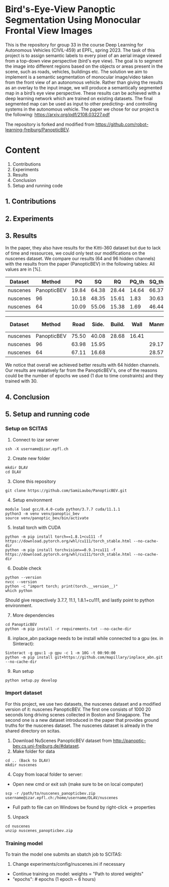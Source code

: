 # Bird's-Eye-View Panoptic Segmentation Using Monocular Frontal View Images

This is the repository for group 33 in the course Deep Learning for Autonomous Vehicles (CIVIL-459) at EPFL, spring 2023. The task of this project is to assign semantic labels to every pixel of an aerial image viewed from a top-down view perspective (bird's eye view). The goal is to segment the image into different regions based on the objects or areas present in the scene, such as roads, vehicles, buildings etc. The solution we aim to implement is a semantic segmentation of monocular image/video taken from the front
view of an autonomous vehicle. Rather than giving the results as an overlay to the input image, we will produce
a semantically segmented map in a bird’s eye view perspective. These results can be achieved with a deep
learning network which are trained on existing datasets. The final segmented map can be used as input to other
predicting- and controlling systems in the autonomous vehicle. The paper we chose for our project is the following: https://arxiv.org/pdf/2108.03227.pdf
 

The repository is forked and modified from https://github.com/robot-learning-freiburg/PanopticBEV.

# Content
1. Contributions
2. Experiments
3. Results
4. Conclusion
5. Setup and running code

## 1. Contributions

## 2. Experiments

## 3. Results

In the paper, they also have results for the Kitti-360 dataset but due to lack of time and ressources, we could only test our modifications on the nuscenes dataset. We compare our results (64 and 96 hidden channels) with the results from the paper (PanopticBEV) in the following tables:
All values are in [%].

|Dataset  | Method      | PQ    | SQ    | RQ    | PQ_th | SQ_th | RQ_th | PQ_st | SQ_st | RQ_st |
|---------|-------------|-------|-------|-------|-------|-------|-------|-------|-------|-------|
|nuscenes | PanopticBEV | 19.84 | 64.38 | 28.44 | 14.64 | 66.37 | 20.39 | 23.30 | 63.05 | 33.81 | 
|nuscenes | 96          | 10.18 | 48.35 | 15.61 | 1.83  | 30.63 | 3.01  | 15.75 | 60.17 | 24.01 |
|nuscenes | 64          | 10.09 | 55.06 | 15.38 | 1.69  | 46.44 | 2.81  | 15.69 | 60.81 | 23.75 |

|Dataset  | Method     |Road  |Side. |Build.|Wall  |Manm. | Veg. | Ter. | Occ. | Per. | 2-Wh.| Car  | Truck| mIoU |
|---------|------------|------|------|------|----- |------|----- |------|------|------|------|------|------|------|
|nuscenes | PanopticBEV| 75.50| 40.08| 28.68| 16.41|      | 40.91| 35.58| 48.29| 4.76 | 8.46 | 42.48| 15.30| 32.4 |
|nuscenes | 96         | 63.98| 15.95|      |      | 29.17| 27.65| 23.13| 28.09|  2.3 |  0.61|  22.8| 18.37|      |
|nuscenes | 64         | 67.11| 16.68|      |      | 28.57| 32.22| 19.17| 27.72| 2.69 |  0.09| 24.93|  22.4|      |

We notice that overall we achieved better results with 64 hidden channels. Our results are realatively far from the PanopticBEV's, one of the reasons could be the number of epochs we used (1 due to time constraints) and they trained with 30.

## 4. Conclusion


## 5. Setup and running code 
### Setup on SCITAS
1. Connect to izar server
```shell
ssh -X username@izar.epfl.ch
```

2. Create new folder
```shell
mkdir DLAV
cd DLAV
```

3. Clone this repository
```shell
git clone https://github.com/SamiLaubo/PanopticBEV.git
```

4. Setup environment
```shell
module load gcc/8.4.0-cuda python/3.7.7 cuda/11.1.1
python3 -m venv venv/panoptic_bev
source venv/panoptic_bev/bin/activate
```

5. Install torch with CUDA
```shell
python -m pip install torch==1.8.1+cu111 -f https://download.pytorch.org/whl/cu111/torch_stable.html --no-cache-dir
python -m pip install torchvision==0.9.1+cu111 -f https://download.pytorch.org/whl/cu111/torch_stable.html --no-cache-dir
```

6. Double check
```shell
python --version
nvcc --version
python -c "import torch; print(torch.__version__)"
which python
```

Should give respectively 3.7.7, 11.1, 1.8.1+cu111, and lastly point to python environment.

7. More dependencies
```shell
cd PanopticBEV
python -m pip install -r requirements.txt --no-cache-dir
```

8. inplace_abn package needs to be install while connected to a gpu (ex. in Sinteract):
```shell
Sinteract -g gpu:1 -p gpu -c 1 -m 10G -t 00:90:00
python -m pip install git+https://github.com/mapillary/inplace_abn.git --no-cache-dir
```

9. Run setup
```shell
python setup.py develop
```

### Import dataset
For this project, we use two datasets, the nuscenes dataset and a modified version of it: nuscenes PanopticBEV. The first one consists of 1000 20 seconds long driving scenes collected in Boston and Sinagapore. The second one is a new dataset introduced in the paper that provides ground truths for the nuscenes dataset.
The nuscenes dataset is already in the shared directory on scitas.

1. Download NuScenes PanopticBEV dataset from http://panoptic-bev.cs.uni-freiburg.de/#dataset.
2. Make folder for data
```shell
cd .. (Back to DLAV)
mkdir nuscenes
```
4. Copy from loacal folder to server:
  - Open new cmd or exit ssh (make sure to be on local computer)
```shell
scp -r /path/to/nuscenes_panopticbev.zip username@izar.epfl.ch:/home/username/DLAV/nuscenes
```
  - Full path to file can on Windows be found by right-click -> properties
5. Unpack
```shell
cd nuscenes
unzip nuscenes_panopticbev.zip
```

### Training model
To train the model one submits an sbatch job to SCITAS:

1. Change experiments/config/nuscenes.ini if necessary
 - Continue training on model: weights = "Path to stored weights"
 - "epochs": # epochs (1 epoch ~ 6 hours)
